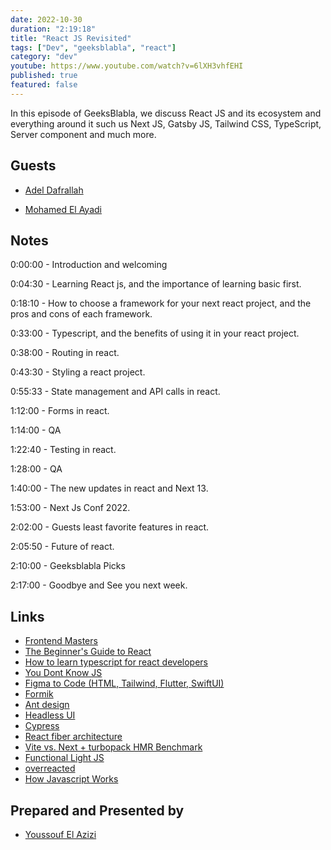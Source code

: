 ```yaml
---
date: 2022-10-30
duration: "2:19:18"
title: "React JS Revisited"
tags: ["Dev", "geeksblabla", "react"]
category: "dev"
youtube: https://www.youtube.com/watch?v=6lXH3vhfEHI
published: true
featured: false
---
```


In this episode of GeeksBlabla, we discuss React JS and its ecosystem and everything around it such us Next JS, Gatsby JS, Tailwind CSS, TypeScript, Server component and much more.

## Guests

- [Adel Dafrallah ](https://www.linkedin.com/in/bigfanjs/)

- [Mohamed El Ayadi](https://www.linkedin.com/in/mohamed-el-ayadi-2a34749a/)

## Notes

0:00:00 - Introduction and welcoming

0:04:30 - Learning React js, and the importance of learning basic first.

0:18:10 - How to choose a framework for your next react project, and the pros and cons of each framework.

0:33:00 - Typescript, and the benefits of using it in your react project.

0:38:00 - Routing in react.

0:43:30 - Styling a react project.

0:55:33 - State management and API calls in react.

1:12:00 - Forms in react.

1:14:00 - QA

1:22:40 - Testing in react.

1:28:00 - QA

1:40:00 - The new updates in react and Next 13.

1:53:00 - Next Js Conf 2022.

2:02:00 - Guests least favorite features in react.

2:05:50 - Future of react.

2:10:00 - Geeksblabla Picks

2:17:00 - Goodbye and See you next week.

## Links

- [Frontend Masters](https://frontendmasters.com/)
- [The Beginner's Guide to React](https://egghead.io/courses/the-beginner-s-guide-to-react?fbclid=IwAR203siAUBKktmC610k6cWjVidvmXxxujwM5rsBXelgxq3pxeQGvBbaoxmA)
- [How to learn typescript for react developers](https://elazizi.com/how-to-learn-type-script-for-react-developers)
- [You Dont Know JS](https://github.com/getify/You-Dont-Know-JS?fbclid=IwAR01y6xrO3WZJ9czBi9-TFDAkgpJmgLR50lCU3n9QHcvOvMasx9p-qdVc44)
- [Figma to Code (HTML, Tailwind, Flutter, SwiftUI)](https://www.figma.com/community/plugin/842128343887142055/Figma-to-Code-HTML%2C-Tailwind%2C-Flutter%2C-SwiftUI)
- [Formik](https://formik.org/)
- [Ant design](https://ant.design/)
- [Headless UI](https://headlessui.com/)
- [Cypress](https://www.cypress.io/)
- [React fiber architecture](https://github.com/acdlite/react-fiber-architecture)
- [Vite vs. Next + turbopack HMR Benchmark](https://github.com/yyx990803/vite-vs-next-turbo-hmr)
- [Functional Light JS](https://github.com/getify/Functional-Light-JS)
- [overreacted](https://overreacted.io/)
- [How Javascript Works](https://www.howjavascriptworks.com/)

## Prepared and Presented by

- [Youssouf El Azizi](https://elazizi.com/)
